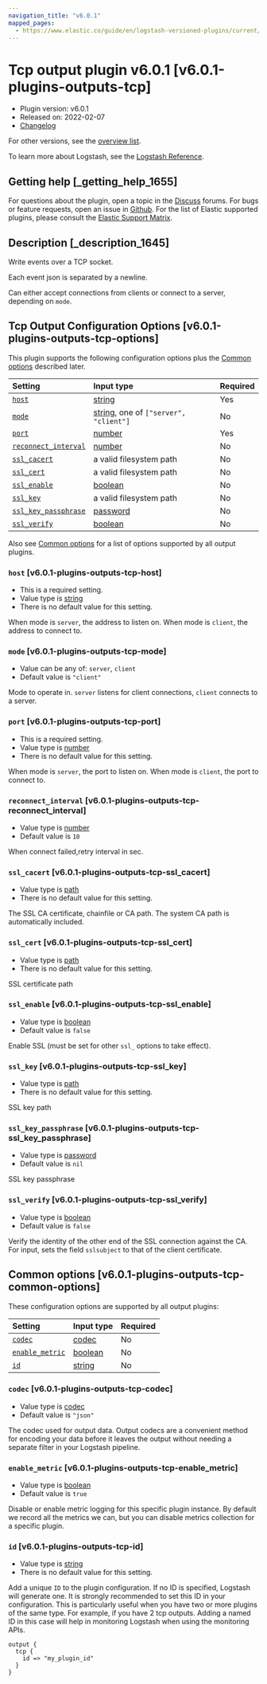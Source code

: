 ```yaml
---
navigation_title: "v6.0.1"
mapped_pages:
  - https://www.elastic.co/guide/en/logstash-versioned-plugins/current/v6.0.1-plugins-outputs-tcp.html
---
```


# Tcp output plugin v6.0.1 [v6.0.1-plugins-outputs-tcp]

* Plugin version: v6.0.1
* Released on: 2022-02-07
* [Changelog](https://github.com/logstash-plugins/logstash-output-tcp/blob/v6.0.1/CHANGELOG.md)

For other versions, see the [overview list](output-tcp-index.md).

To learn more about Logstash, see the [Logstash Reference](https://www.elastic.co/guide/en/logstash/current/index.html).

## Getting help [_getting_help_1655]

For questions about the plugin, open a topic in the [Discuss](http://discuss.elastic.co) forums. For bugs or feature requests, open an issue in [Github](https://github.com/logstash-plugins/logstash-output-tcp). For the list of Elastic supported plugins, please consult the [Elastic Support Matrix](https://www.elastic.co/support/matrix#matrix_logstash_plugins).

## Description [_description_1645]

Write events over a TCP socket.

Each event json is separated by a newline.

Can either accept connections from clients or connect to a server, depending on `mode`.

## Tcp Output Configuration Options [v6.0.1-plugins-outputs-tcp-options]

This plugin supports the following configuration options plus the [Common options](v6-0-1-plugins-outputs-tcp.md#v6.0.1-plugins-outputs-tcp-common-options) described later.

| Setting | Input type | Required |
| :- | :- | :- |
| [`host`](v6-0-1-plugins-outputs-tcp.md#v6.0.1-plugins-outputs-tcp-host) | [string](/lsr/value-types.md#string) | Yes |
| [`mode`](v6-0-1-plugins-outputs-tcp.md#v6.0.1-plugins-outputs-tcp-mode) | [string](/lsr/value-types.md#string), one of `["server", "client"]` | No |
| [`port`](v6-0-1-plugins-outputs-tcp.md#v6.0.1-plugins-outputs-tcp-port) | [number](/lsr/value-types.md#number) | Yes |
| [`reconnect_interval`](v6-0-1-plugins-outputs-tcp.md#v6.0.1-plugins-outputs-tcp-reconnect_interval) | [number](/lsr/value-types.md#number) | No |
| [`ssl_cacert`](v6-0-1-plugins-outputs-tcp.md#v6.0.1-plugins-outputs-tcp-ssl_cacert) | a valid filesystem path | No |
| [`ssl_cert`](v6-0-1-plugins-outputs-tcp.md#v6.0.1-plugins-outputs-tcp-ssl_cert) | a valid filesystem path | No |
| [`ssl_enable`](v6-0-1-plugins-outputs-tcp.md#v6.0.1-plugins-outputs-tcp-ssl_enable) | [boolean](/lsr/value-types.md#boolean) | No |
| [`ssl_key`](v6-0-1-plugins-outputs-tcp.md#v6.0.1-plugins-outputs-tcp-ssl_key) | a valid filesystem path | No |
| [`ssl_key_passphrase`](v6-0-1-plugins-outputs-tcp.md#v6.0.1-plugins-outputs-tcp-ssl_key_passphrase) | [password](/lsr/value-types.md#password) | No |
| [`ssl_verify`](v6-0-1-plugins-outputs-tcp.md#v6.0.1-plugins-outputs-tcp-ssl_verify) | [boolean](/lsr/value-types.md#boolean) | No |

Also see [Common options](v6-0-1-plugins-outputs-tcp.md#v6.0.1-plugins-outputs-tcp-common-options) for a list of options supported by all output plugins.

### `host` [v6.0.1-plugins-outputs-tcp-host]

* This is a required setting.
* Value type is [string](/lsr/value-types.md#string)
* There is no default value for this setting.

When mode is `server`, the address to listen on. When mode is `client`, the address to connect to.

### `mode` [v6.0.1-plugins-outputs-tcp-mode]

* Value can be any of: `server`, `client`
* Default value is `"client"`

Mode to operate in. `server` listens for client connections, `client` connects to a server.

### `port` [v6.0.1-plugins-outputs-tcp-port]

* This is a required setting.
* Value type is [number](/lsr/value-types.md#number)
* There is no default value for this setting.

When mode is `server`, the port to listen on. When mode is `client`, the port to connect to.

### `reconnect_interval` [v6.0.1-plugins-outputs-tcp-reconnect_interval]

* Value type is [number](/lsr/value-types.md#number)
* Default value is `10`

When connect failed,retry interval in sec.

### `ssl_cacert` [v6.0.1-plugins-outputs-tcp-ssl_cacert]

* Value type is [path](/lsr/value-types.md#path)
* There is no default value for this setting.

The SSL CA certificate, chainfile or CA path. The system CA path is automatically included.

### `ssl_cert` [v6.0.1-plugins-outputs-tcp-ssl_cert]

* Value type is [path](/lsr/value-types.md#path)
* There is no default value for this setting.

SSL certificate path

### `ssl_enable` [v6.0.1-plugins-outputs-tcp-ssl_enable]

* Value type is [boolean](/lsr/value-types.md#boolean)
* Default value is `false`

Enable SSL (must be set for other `ssl_` options to take effect).

### `ssl_key` [v6.0.1-plugins-outputs-tcp-ssl_key]

* Value type is [path](/lsr/value-types.md#path)
* There is no default value for this setting.

SSL key path

### `ssl_key_passphrase` [v6.0.1-plugins-outputs-tcp-ssl_key_passphrase]

* Value type is [password](/lsr/value-types.md#password)
* Default value is `nil`

SSL key passphrase

### `ssl_verify` [v6.0.1-plugins-outputs-tcp-ssl_verify]

* Value type is [boolean](/lsr/value-types.md#boolean)
* Default value is `false`

Verify the identity of the other end of the SSL connection against the CA. For input, sets the field `sslsubject` to that of the client certificate.

## Common options [v6.0.1-plugins-outputs-tcp-common-options]

These configuration options are supported by all output plugins:

| Setting | Input type | Required |
| :- | :- | :- |
| [`codec`](v6-0-1-plugins-outputs-tcp.md#v6.0.1-plugins-outputs-tcp-codec) | [codec](/lsr/value-types.md#codec) | No |
| [`enable_metric`](v6-0-1-plugins-outputs-tcp.md#v6.0.1-plugins-outputs-tcp-enable_metric) | [boolean](/lsr/value-types.md#boolean) | No |
| [`id`](v6-0-1-plugins-outputs-tcp.md#v6.0.1-plugins-outputs-tcp-id) | [string](/lsr/value-types.md#string) | No |

### `codec` [v6.0.1-plugins-outputs-tcp-codec]

* Value type is [codec](/lsr/value-types.md#codec)
* Default value is `"json"`

The codec used for output data. Output codecs are a convenient method for encoding your data before it leaves the output without needing a separate filter in your Logstash pipeline.

### `enable_metric` [v6.0.1-plugins-outputs-tcp-enable_metric]

* Value type is [boolean](/lsr/value-types.md#boolean)
* Default value is `true`

Disable or enable metric logging for this specific plugin instance. By default we record all the metrics we can, but you can disable metrics collection for a specific plugin.

### `id` [v6.0.1-plugins-outputs-tcp-id]

* Value type is [string](/lsr/value-types.md#string)
* There is no default value for this setting.

Add a unique `ID` to the plugin configuration. If no ID is specified, Logstash will generate one. It is strongly recommended to set this ID in your configuration. This is particularly useful when you have two or more plugins of the same type. For example, if you have 2 tcp outputs. Adding a named ID in this case will help in monitoring Logstash when using the monitoring APIs.

```
output {
  tcp {
    id => "my_plugin_id"
  }
}
```
